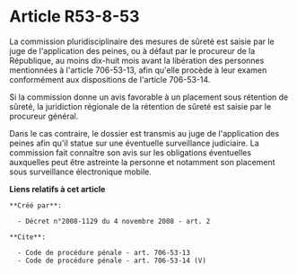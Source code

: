 # Article R53-8-53

La commission pluridisciplinaire des mesures de sûreté est saisie par le juge de l'application des peines, ou à défaut par le
procureur de la République, au moins dix-huit mois avant la libération des personnes mentionnées à l'article 706-53-13, afin
qu'elle procède à leur examen conformément aux dispositions de l'article 706-53-14. 

Si la commission donne un avis favorable à un placement sous rétention de sûreté, la juridiction régionale de la rétention de
sûreté est saisie par le procureur général. 

Dans le cas contraire, le dossier est transmis au juge de l'application des peines afin qu'il statue sur une éventuelle
surveillance judiciaire. La commission fait connaître son avis sur les obligations éventuelles auxquelles peut être astreinte
la personne et notamment son placement sous surveillance électronique mobile.

**Liens relatifs à cet article**

	**Créé par**:

	  - Décret n°2008-1129 du 4 novembre 2008 - art. 2

	**Cite**:

	  - Code de procédure pénale - art. 706-53-13
	  - Code de procédure pénale - art. 706-53-14 (V)
